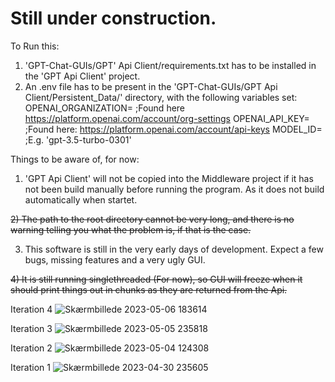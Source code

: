 # Still under construction.

To Run this:
   1) 'GPT-Chat-GUIs/GPT' Api Client/requirements.txt has to be installed in the 'GPT Api Client' project.
   2) An .env file has to be present in the 'GPT-Chat-GUIs/GPT Api Client/Persistent_Data/' directory, with the following variables set:
       OPENAI_ORGANIZATION= ;Found here https://platform.openai.com/account/org-settings
       OPENAI_API_KEY= ;Found here: https://platform.openai.com/account/api-keys
       MODEL_ID= ;E.g. 'gpt-3.5-turbo-0301'
       
Things to be aware of, for now:
   1) 'GPT Api Client' will not be copied into the Middleware project if it has not been build manually before running the program. As it does not build automatically when           startet.
   
   ~~2) The path to the root directory cannot be very long, and there is no warning telling you what the problem is, if that is the case.~~
   
   3) This software is still in the very early days of development. Expect a few bugs, missing features and a very ugly GUI.
   
   ~~4) It is still running singlethreaded (For now), so GUI will freeze when it should print things out in chunks as they are returned from the Api.~~
 
 Iteration 4
 ![Skærmbillede 2023-05-06 183614](https://user-images.githubusercontent.com/85315025/236636486-f8b567d2-6f50-4378-ae93-44542b718cbe.png)

 
 Iteration 3
 ![Skærmbillede 2023-05-05 235818](https://user-images.githubusercontent.com/85315025/236575488-79ef2643-e2ba-4b41-b2f6-b0502aea83e6.png)

 
Iteration 2
![Skærmbillede 2023-05-04 124308](https://user-images.githubusercontent.com/85315025/236182140-aeb73643-a30d-4c21-a3f4-f4f5cd05e3d3.png)

Iteration 1
![Skærmbillede 2023-04-30 235605](https://user-images.githubusercontent.com/85315025/235378010-5202531f-8d0e-4263-aeae-f42fe33aa95f.png)
